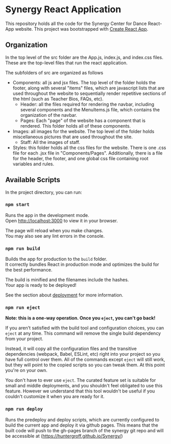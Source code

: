 # Synergy React Application

This repository holds all the code for the Synergy Center for Dance React-App website. This project was bootstrapped with [Create React App](https://github.com/facebook/create-react-app).

## Organization

In the top level of the src folder are the App.js, index.js, and index.css files. These are the top-level files that run the react application.

The subfolders of src are organized as follows
* Components: all js and jsx files. The top level of the folder holds the footer, along with several "items" files, which are javascript lists that are used throughout the website to sequentially render repetitive sections of the html (such as Teacher Bios, FAQs, etc). 
    * Header: all the files required for rendering the navbar, including several components and the MenuItems.js file, which contains the organization of the navbar.
    * Pages: Each "page" of the website has a component that is rendered. This folder holds all of these components.
* Images: all images for the website. The top level of the folder holds miscellaneous pictures that are used throughout the site.
    * Staff: All the images of staff.
* Styles: this folder holds all the css files for the website. There is one .css file for each .jsx file in "Components/Pages". Additionally, there is a file for the header, the footer, and one global css file containing root variables and rules.

## Available Scripts

In the project directory, you can run:

### `npm start`

Runs the app in the development mode.\
Open [http://localhost:3000](http://localhost:3000) to view it in your browser.

The page will reload when you make changes.\
You may also see any lint errors in the console.

### `npm run build`

Builds the app for production to the `build` folder.\
It correctly bundles React in production mode and optimizes the build for the best performance.

The build is minified and the filenames include the hashes.\
Your app is ready to be deployed!

See the section about [deployment](https://facebook.github.io/create-react-app/docs/deployment) for more information.

### `npm run eject`

**Note: this is a one-way operation. Once you `eject`, you can't go back!**

If you aren't satisfied with the build tool and configuration choices, you can `eject` at any time. This command will remove the single build dependency from your project.

Instead, it will copy all the configuration files and the transitive dependencies (webpack, Babel, ESLint, etc) right into your project so you have full control over them. All of the commands except `eject` will still work, but they will point to the copied scripts so you can tweak them. At this point you're on your own.

You don't have to ever use `eject`. The curated feature set is suitable for small and middle deployments, and you shouldn't feel obligated to use this feature. However we understand that this tool wouldn't be useful if you couldn't customize it when you are ready for it.

### `npm run deploy`

Runs the predeploy and deploy scripts, which are currently configured to build the current app and deploy it via github pages. 
This means that the built code will push to the gh-pages branch of the synergy git repo and will be accessible at (https://huntergroff.github.io/Synergy/)